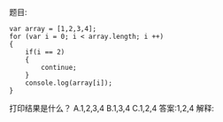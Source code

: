 题目:

    var array = [1,2,3,4];
    for (var i = 0; i < array.length; i ++)
    {
        if(i == 2)
        {
            continue;
        }
        console.log(array[i]);
    }
打印结果是什么？
A.1,2,3,4
B.1,3,4
C.1,2,4
答案:1,2,4
解释: